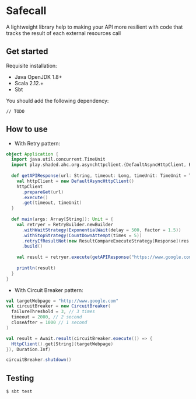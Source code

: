 Safecall
=================================

A lightweight library help to making your API more resilient with code that tracks the result of each external resources call

## Get started
Requisite installation:
- Java OpenJDK 1.8+
- Scala 2.12.+
- Sbt

You should add the following dependency:
```
// TODO
```

## How to use
- With Retry pattern:
```scala
object Application {
  import java.util.concurrent.TimeUnit
  import play.shaded.ahc.org.asynchttpclient.{DefaultAsyncHttpClient, Response}
  
  def getAPIResponse(url: String, timeout: Long, timeUnit: TimeUnit = TimeUnit.MILLISECONDS): Response = {
    val httpClient = new DefaultAsyncHttpClient()
    httpClient
      .prepareGet(url)
      .execute()
      .get(timeout, timeUnit)
  }
  
  def main(args: Array[String]): Unit = {
    val retryer = RetryBuilder.newBuilder
      .withWaitStrategy(ExponentialWait(delay = 500, factor = 1.5))
      .withStopStrategy(CountDownAttempt(times = 5))
      .retryIfResultNot(new ResultCompareExecuteStrategy[Response](res => res.getStatusCode == 200))
      .build()
  
    val result = retryer.execute(getAPIResponse("https://www.google.com/", timeout = 3000))
  
    println(result)
  }
}

```

- With Circuit Breaker pattern:
```scala
val targetWebpage = "http://www.google.com"
val circuitBreaker = new CircuitBreaker(
  failureThreshold = 3, // 3 times
  timeout = 2000, // 2 second
  closeAfter = 1000 // 1 second
)

val result = Await.result(circuitBreaker.execute(() => {
  HttpClient().get[String](targetWebpage)
}), Duration.Inf)

circuitBreaker.shutdown()
```

## Testing

```bash
$ sbt test
```